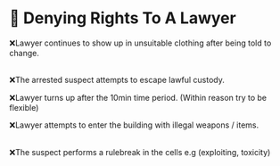 # 💼 Denying Rights To A Lawyer

❌Lawyer continues to show up in unsuitable clothing after being told to change.

\
❌The arrested suspect attempts to escape lawful custody.



❌Lawyer turns up after the 10min time period. (Within reason try to be flexible)



❌Lawyer attempts to enter the building with illegal weapons / items.

\
❌The suspect performs a rulebreak in the cells e.g (exploiting, toxicity)
